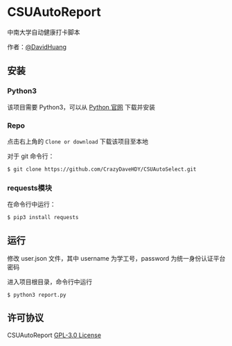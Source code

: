 # CSUAutoReport

中南大学自动健康打卡脚本

作者：[@DavidHuang](https://github.com/CrazyDaveHDY)

## 安装
### Python3
该项目需要 Python3，可以从 [Python 官网](https://www.python.org/) 下载并安装

### Repo
点击右上角的 `Clone or download` 下载该项目至本地

对于 git 命令行：
```console
$ git clone https://github.com/CrazyDaveHDY/CSUAutoSelect.git
```

### requests模块
在命令行中运行：
```console
$ pip3 install requests
```

## 运行
修改 user.json 文件，其中 username 为学工号，password 为统一身份认证平台密码

进入项目根目录，命令行中运行
```console
$ python3 report.py
```


## 许可协议

CSUAutoReport [GPL-3.0 License](https://github.com/CrazyDaveHDY/CSUAutoReport/blob/main/LICENSE)